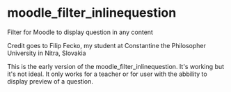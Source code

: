 # moodle_filter_inlinequestion
Filter for Moodle to display question in any content

Credit goes to Filip Fecko, my student at Constantine the Philosopher University in Nitra, Slovakia

This is the early version of the moodle_filter_inlinequestion. It's working but it's not ideal. It only works for a teacher or for user with the abbility to display preview of a question.
